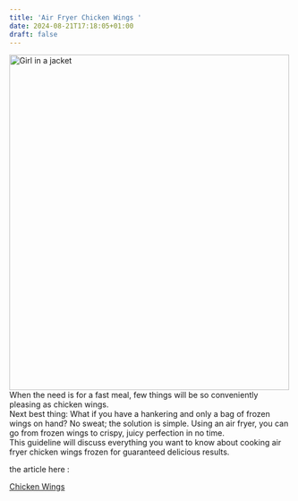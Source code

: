 ```yaml
---
title: 'Air Fryer Chicken Wings '
date: 2024-08-21T17:18:05+01:00
draft: false
---
```


<img src="https://airfryerwonder.com/wp-content/uploads/2024/08/969629_a-lady-cooking-chicken-wings-frozen-in-air-fryer-_xl-1024-v1-0.png" alt="Girl in a jacket" width="500" height="600">
<br>
When the need is for a fast meal, few things will be so conveniently pleasing as chicken wings. <br> Next best thing: What if you have a hankering and only a bag of frozen wings on hand? No sweat; the solution is simple. Using an air fryer, you can go from frozen wings to crispy, juicy perfection in no time. <br>This guideline will discuss everything you want to know about cooking air fryer chicken wings frozen for guaranteed delicious results.
<p>the article here :</p>
<p>  <a href="https://airfryerwonder.com/air-fryer-chicken-wings-frozen/">Chicken Wings</a>
</p>
